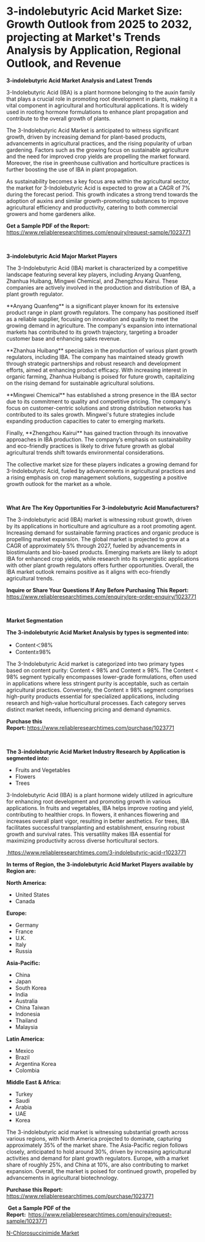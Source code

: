 <p><h1>3-indolebutyric Acid Market Size: Growth Outlook from 2025 to 2032, projecting at Market's Trends Analysis by Application, Regional Outlook, and Revenue</h1></p><p><strong>3-indolebutyric Acid Market Analysis and Latest Trends</strong></p>
<p><p>3-Indolebutyric Acid (IBA) is a plant hormone belonging to the auxin family that plays a crucial role in promoting root development in plants, making it a vital component in agricultural and horticultural applications. It is widely used in rooting hormone formulations to enhance plant propagation and contribute to the overall growth of plants.</p><p>The 3-Indolebutyric Acid Market is anticipated to witness significant growth, driven by increasing demand for plant-based products, advancements in agricultural practices, and the rising popularity of urban gardening. Factors such as the growing focus on sustainable agriculture and the need for improved crop yields are propelling the market forward. Moreover, the rise in greenhouse cultivation and horticulture practices is further boosting the use of IBA in plant propagation.</p><p>As sustainability becomes a key focus area within the agricultural sector, the market for 3-Indolebutyric Acid is expected to grow at a CAGR of 7% during the forecast period. This growth indicates a strong trend towards the adoption of auxins and similar growth-promoting substances to improve agricultural efficiency and productivity, catering to both commercial growers and home gardeners alike.</p></p>
<p><strong>Get a Sample PDF of the Report:&nbsp;</strong> <a href="https://www.reliableresearchtimes.com/enquiry/request-sample/1023771?utm_campaign=1940&utm_medium=2&utm_source=Github&utm_content=ia&utm_term=01022025&utm_id=3-indolebutyric-acid">https://www.reliableresearchtimes.com/enquiry/request-sample/1023771</a></p>
<p>&nbsp;</p>
<p><strong>3-indolebutyric Acid Major Market Players</strong></p>
<p><p>The 3-Indolebutyric Acid (IBA) market is characterized by a competitive landscape featuring several key players, including Anyang Quanfeng, Zhanhua Huibang, Mingwei Chemical, and Zhengzhou Kairui. These companies are actively involved in the production and distribution of IBA, a plant growth regulator.</p><p>**Anyang Quanfeng** is a significant player known for its extensive product range in plant growth regulators. The company has positioned itself as a reliable supplier, focusing on innovation and quality to meet the growing demand in agriculture. The company's expansion into international markets has contributed to its growth trajectory, targeting a broader customer base and enhancing sales revenue.</p><p>**Zhanhua Huibang** specializes in the production of various plant growth regulators, including IBA. The company has maintained steady growth through strategic partnerships and robust research and development efforts, aimed at enhancing product efficacy. With increasing interest in organic farming, Zhanhua Huibang is poised for future growth, capitalizing on the rising demand for sustainable agricultural solutions.</p><p>**Mingwei Chemical** has established a strong presence in the IBA sector due to its commitment to quality and competitive pricing. The company's focus on customer-centric solutions and strong distribution networks has contributed to its sales growth. Mingwei's future strategies include expanding production capacities to cater to emerging markets.</p><p>Finally, **Zhengzhou Kairui** has gained traction through its innovative approaches in IBA production. The company’s emphasis on sustainability and eco-friendly practices is likely to drive future growth as global agricultural trends shift towards environmental considerations.</p><p>The collective market size for these players indicates a growing demand for 3-Indolebutyric Acid, fueled by advancements in agricultural practices and a rising emphasis on crop management solutions, suggesting a positive growth outlook for the market as a whole.</p></p>
<p>&nbsp;</p>
<p><strong>What Are The Key Opportunities For 3-indolebutyric Acid Manufacturers?</strong></p>
<p><p>The 3-indolebutyric acid (IBA) market is witnessing robust growth, driven by its applications in horticulture and agriculture as a root promoting agent. Increasing demand for sustainable farming practices and organic produce is propelling market expansion. The global market is projected to grow at a CAGR of approximately 5% through 2027, fueled by advancements in biostimulants and bio-based products. Emerging markets are likely to adopt IBA for enhanced crop yields, while research into its synergistic applications with other plant growth regulators offers further opportunities. Overall, the IBA market outlook remains positive as it aligns with eco-friendly agricultural trends.</p></p>
<p><strong>Inquire or Share Your Questions If Any Before Purchasing This Report:</strong> <a href="https://www.reliableresearchtimes.com/enquiry/pre-order-enquiry/1023771?utm_campaign=1940&utm_medium=2&utm_source=Github&utm_content=ia&utm_term=01022025&utm_id=3-indolebutyric-acid">https://www.reliableresearchtimes.com/enquiry/pre-order-enquiry/1023771</a></p>
<p>&nbsp;</p>
<p><strong>Market Segmentation</strong></p>
<p><strong>The 3-indolebutyric Acid Market Analysis by types is segmented into:</strong></p>
<p><ul><li>Content＜98%</li><li>Content≥98%</li></ul></p>
<p><p>The 3-Indolebutyric Acid market is categorized into two primary types based on content purity: Content < 98% and Content ≥ 98%. The Content < 98% segment typically encompasses lower-grade formulations, often used in applications where less stringent purity is acceptable, such as certain agricultural practices. Conversely, the Content ≥ 98% segment comprises high-purity products essential for specialized applications, including research and high-value horticultural processes. Each category serves distinct market needs, influencing pricing and demand dynamics.</p></p>
<p><strong>Purchase this Report:&nbsp;</strong><a href="https://www.reliableresearchtimes.com/purchase/1023771?utm_campaign=1940&utm_medium=2&utm_source=Github&utm_content=ia&utm_term=01022025&utm_id=3-indolebutyric-acid">https://www.reliableresearchtimes.com/purchase/1023771</a></p>
<p>&nbsp;</p>
<p><strong>The 3-indolebutyric Acid Market Industry Research by Application is segmented into:</strong></p>
<p><ul><li>Fruits and Vegetables</li><li>Flowers</li><li>Trees</li></ul></p>
<p><p>3-Indolebutyric Acid (IBA) is a plant hormone widely utilized in agriculture for enhancing root development and promoting growth in various applications. In fruits and vegetables, IBA helps improve rooting and yield, contributing to healthier crops. In flowers, it enhances flowering and increases overall plant vigor, resulting in better aesthetics. For trees, IBA facilitates successful transplanting and establishment, ensuring robust growth and survival rates. This versatility makes IBA essential for maximizing productivity across diverse horticultural sectors.</p></p>
<p><a href="https://www.reliableresearchtimes.com/3-indolebutyric-acid-r1023771?utm_campaign=1940&utm_medium=2&utm_source=Github&utm_content=ia&utm_term=01022025&utm_id=3-indolebutyric-acid">&nbsp;https://www.reliableresearchtimes.com/3-indolebutyric-acid-r1023771</a></p>
<p><strong>In terms of Region, the 3-indolebutyric Acid Market Players available by Region are:</strong></p>
<p>
    <p> <strong> North America: </strong>
        <ul>
            <li>United States</li>
            <li>Canada</li>
        </ul>
        </p> 
    <p> <strong> Europe: </strong>
        <ul>
            <li>Germany</li>
            <li>France</li>
            <li>U.K.</li>
            <li>Italy</li>
            <li>Russia</li>
        </ul>
        </p> 
    <p> <strong> Asia-Pacific: </strong>
        <ul>
            <li>China</li>
            <li>Japan</li>
            <li>South Korea</li>
            <li>India</li>
            <li>Australia</li>
            <li>China Taiwan</li>
            <li>Indonesia</li>
            <li>Thailand</li>
            <li>Malaysia</li>
        </ul>
        </p> 
    <p> <strong> Latin America: </strong>
        <ul>
            <li>Mexico</li>
            <li>Brazil</li>
            <li>Argentina Korea</li>
            <li>Colombia</li>
        </ul>
        </p> 
    <p> <strong> Middle East & Africa: </strong>
        <ul>
            <li>Turkey</li>
            <li>Saudi</li>
            <li>Arabia</li>
            <li>UAE</li>
            <li>Korea</li>
        </ul>
    </p>
    </p>
<p><p>The 3-indolebutyric acid market is witnessing substantial growth across various regions, with North America projected to dominate, capturing approximately 35% of the market share. The Asia-Pacific region follows closely, anticipated to hold around 30%, driven by increasing agricultural activities and demand for plant growth regulators. Europe, with a market share of roughly 25%, and China at 10%, are also contributing to market expansion. Overall, the market is poised for continued growth, propelled by advancements in agricultural biotechnology.</p></p>
<p><strong>Purchase this Report: </strong><a href="https://www.reliableresearchtimes.com/purchase/1023771?utm_campaign=1940&utm_medium=2&utm_source=Github&utm_content=ia&utm_term=01022025&utm_id=3-indolebutyric-acid">https://www.reliableresearchtimes.com/purchase/1023771</a></p>
<p>&nbsp;<strong>Get a Sample PDF of the Report:&nbsp;&nbsp;</strong><a href="https://www.reliableresearchtimes.com/enquiry/request-sample/1023771?utm_campaign=1940&utm_medium=2&utm_source=Github&utm_content=ia&utm_term=01022025&utm_id=3-indolebutyric-acid">https://www.reliableresearchtimes.com/enquiry/request-sample/1023771</a></p>
<p><strong></strong></p>
<p><p><a href="https://github.com/hgf64gh/Market-Research-Report-List-1/blob/main/n-chlorosuccinimide-market.md?utm_campaign=1940&utm_medium=2&utm_source=Github&utm_content=ia&utm_term=01022025&utm_id=3-indolebutyric-acid">N-Chlorosuccinimide Market</a></p></p>